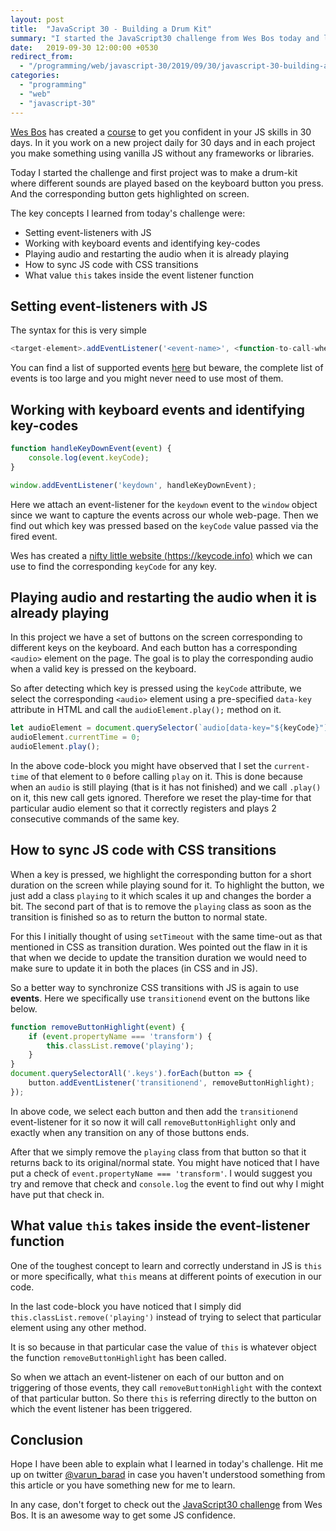 ```yaml
---
layout: post
title:  "JavaScript 30 - Building a Drum Kit"
summary: "I started the JavaScript30 challenge from Wes Bos today and learnt how to build a simple drum-kit."
date:   2019-09-30 12:00:00 +0530
redirect_from:
  - "/programming/web/javascript-30/2019/09/30/javascript-30-building-a-drum-kit.html"
categories:
  - "programming"
  - "web"
  - "javascript-30"
---
```


[Wes Bos][wes-bos-website] has created a [course][js-30-website] to get you confident in your JS skills in 30 days. In it you work on a new project daily for 30 days and in each project you make something using vanilla JS without any frameworks or libraries.

Today I started the challenge and first project was to make a drum-kit where different sounds are played based on the keyboard button you press. And the corresponding button gets highlighted on screen.

The key concepts I learned from today's challenge were:

- Setting event-listeners with JS
- Working with keyboard events and identifying key-codes
- Playing audio and restarting the audio when it is already playing
- How to sync JS code with CSS transitions
- What value `this` takes inside the event listener function

## Setting event-listeners with JS

The syntax for this is very simple

```javascript
<target-element>.addEventListener('<event-name>', <function-to-call-when-event-is-fired>);
```

You can find a list of supported events [here][js-dom-events-list] but beware, the complete list of events is too large and you might never need to use most of them.

## Working with keyboard events and identifying key-codes

```javascript
function handleKeyDownEvent(event) {
    console.log(event.keyCode);
}

window.addEventListener('keydown', handleKeyDownEvent);
```

Here we attach an event-listener for the `keydown` event to the `window` object since we want to capture the events across our whole web-page.
Then we find out which key was pressed based on the `keyCode` value passed via the fired event.

Wes has created a [nifty little website (https://keycode.info)][keycode-info-website] which we can use to find the corresponding `keyCode` for any key.

## Playing audio and restarting the audio when it is already playing

In this project we have a set of buttons on the screen corresponding to different keys on the keyboard. And each button has a corresponding `<audio>` element on the page. The goal is to play the corresponding audio when a valid key is pressed on the keyboard.

So after detecting which key is pressed using the `keyCode` attribute, we select the corresponding `<audio>` element using a pre-specified `data-key` attribute in HTML and call the `audioElement.play();` method on it.

```javascript
let audioElement = document.querySelector(`audio[data-key="${keyCode}"]`);
audioElement.currentTime = 0;
audioElement.play();
```

In the above code-block you might have observed that I set the `current-time` of that element to `0` before calling `play` on it. This is done because when an `audio` is still playing (that is it has not finished) and we call `.play()` on it, this new call gets ignored. Therefore we reset the play-time for that particular audio element so that it correctly registers and plays 2 consecutive commands of the same key.

## How to sync JS code with CSS transitions

When a key is pressed, we highlight the corresponding button for a short duration on the screen while playing sound for it. To highlight the button, we just add a class `playing` to it which scales it up and changes the border a bit. The second part of that is to remove the `playing` class as soon as the transition is finished so as to return the button to normal state.

For this I initially thought of using `setTimeout` with the same time-out as that mentioned in CSS as transition duration. Wes pointed out the flaw in it is that when we decide to update the transition duration we would need to make sure to update it in both the places (in CSS and in JS).

So a better way to synchronize CSS transitions with JS is again to use __events__. Here we specifically use `transitionend` event on the buttons like below.

```javascript
function removeButtonHighlight(event) {
    if (event.propertyName === 'transform') {
        this.classList.remove('playing');
    }
}
document.querySelectorAll('.keys').forEach(button => {
    button.addEventListener('transitionend', removeButtonHighlight);
});
```

In above code, we select each button and then add the `transitionend` event-listener for it so now it will call `removeButtonHighlight` only and exactly when any transition on any of those buttons ends.

After that we simply remove the `playing` class from that button so that it returns back to its original/normal state. You might have noticed that I have put a check of `event.propertyName === 'transform'`. I would suggest you try and remove that check and `console.log` the event to find out why I might have put that check in.

## What value `this` takes inside the event-listener function

One of the toughest concept to learn and correctly understand in JS is `this` or more specifically, what `this` means at different points of execution in our code.

In the last code-block you have noticed that I simply did `this.classList.remove('playing')` instead of trying to select that particular element using any other method.

It is so because in that particular case the value of `this` is whatever object the function `removeButtonHighlight` has been called.

So when we attach an event-listener on each of our button and on triggering of those events, they call `removeButtonHighlight` with the context of that particular button. So there `this` is referring directly to the button on which the event listener has been triggered.

## Conclusion

Hope I have been able to explain what I learned in today's challenge. Hit me up on twitter [@varun_barad][varun-twitter] in case you haven't understood something from this article or you have something new for me to learn.

In any case, don't forget to check out the [JavaScript30 challenge][js-30-website] from Wes Bos. It is an awesome way to get some JS confidence.

[wes-bos-website]: https://wesbos.com
[js-30-website]: https://javascript30.com
[js-dom-events-list]: https://developer.mozilla.org/en-US/docs/Web/Events
[keycode-info-website]: https://keycode.info
[varun-twitter]: https://twitter.com/varun_barad
